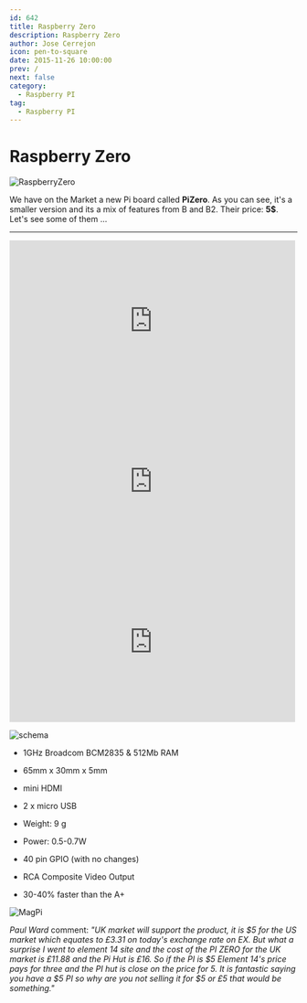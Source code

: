 ```yaml
---
id: 642
title: Raspberry Zero
description: Raspberry Zero
author: Jose Cerrejon
icon: pen-to-square
date: 2015-11-26 10:00:00
prev: /
next: false
category:
  - Raspberry PI
tag:
  - Raspberry PI
---
```


# Raspberry Zero

![RaspberryZero](/images/2015/11/RaspberryZero.png)

We have on the Market a new Pi board called **PiZero**. As you can see, it's a smaller version and its a mix of features from B and B2. Their price: **5$**. Let's see some of them ...

- - -
<iframe src="https://player.vimeo.com/video/146893658" width="500" height="281" frameborder="0" webkitallowfullscreen mozallowfullscreen allowfullscreen></iframe>

<iframe width="500" height="281" src="https://www.youtube.com/embed/9IP7kug7IoI?rel=0&amp;showinfo=0" frameborder="0" allowfullscreen></iframe>

<iframe width="500" height="281" src="https://www.youtube.com/embed/NFFQmdUc5Vg?rel=0&amp;showinfo=0" frameborder="0" allowfullscreen></iframe>

![schema](/images/2015/11/RaspberryZero_schema.png)

* 1GHz Broadcom BCM2835 & 512Mb RAM

* 65mm x 30mm x 5mm

* mini HDMI

* 2 x micro USB

* Weight: 9 g

* Power: 0.5-0.7W

* 40 pin GPIO (with no changes)

* RCA Composite Video Output

* 30-40% faster than the A+

![MagPi](/images/2015/11/magpiDec.png)

*Paul Ward* comment: *"UK market will support the product, it is $5 for the US market which equates to &pound;3.31 on today's exchange rate on EX. But what a surprise I went to element 14 site and the cost of the PI ZERO for the UK market is &pound;11.88 and the Pi Hut is &pound;16. So if the PI is $5 Element 14's price pays for three and the PI hut is close on the price for 5. It is fantastic saying you have a $5 PI so why are you not selling it for $5 or &pound;5 that would be something."*





